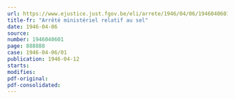 ```yaml
---
url: https://www.ejustice.just.fgov.be/eli/arrete/1946/04/06/1946040601/justel
title-fr: "Arrêté ministériel relatif au sel"
date: 1946-04-06
source:
number: 1946040601
page: 888888
case: 1946-04-06/01
publication: 1946-04-12
starts:
modifies:
pdf-original:
pdf-consolidated:
---
```


